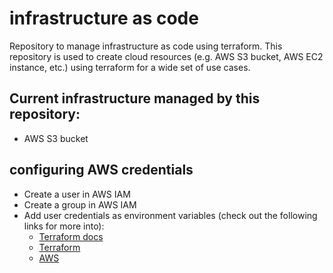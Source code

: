 # infrastructure as code

Repository to manage infrastructure as code using terraform. This repository is used to create cloud resources (e.g. AWS S3 bucket, AWS EC2 instance, etc.) using terraform for a wide set of use cases.

## Current infrastructure managed by this repository:

- AWS S3 bucket

## configuring AWS credentials

- Create a user in AWS IAM
- Create a group in AWS IAM
- Add user credentials as environment variables (check out the following links for more into):
  - [Terraform docs](https://developer.hashicorp.com/terraform/tutorials/aws-get-started/aws-build#prerequisites:~:text=many%20infrastructure%20projects.-,Prerequisites,-To%20follow%20this)
  - [Terraform](https://registry.terraform.io/providers/hashicorp/aws/latest/docs)
  - [AWS](https://docs.aws.amazon.com/cli/latest/userguide/cli-chap-configure.html#cli-configure-quickstart-precedence)